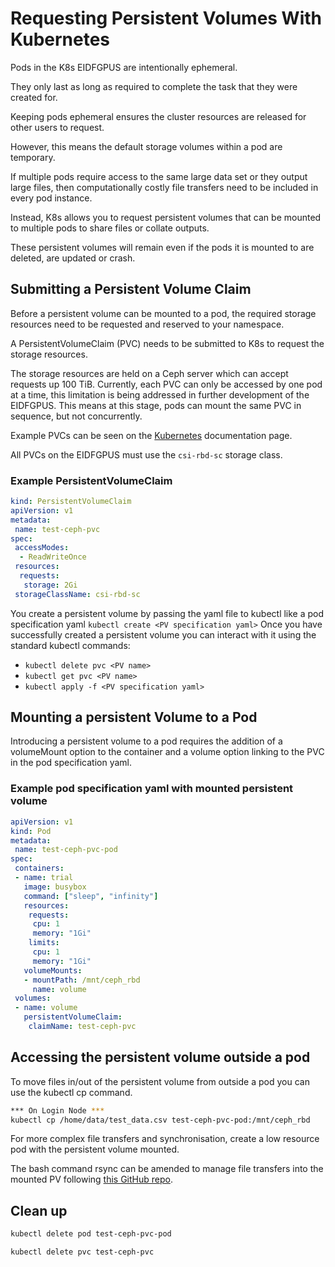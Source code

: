 # Requesting Persistent Volumes With Kubernetes

Pods in the K8s EIDFGPUS are intentionally ephemeral.

They only last as long as required to complete the task that they were created for.

Keeping pods ephemeral ensures the cluster resources are released for other users to request.

However, this means the default storage volumes within a pod are temporary.

If multiple pods require access to the same large data set or they output large files, then computationally costly file transfers need to be included in every pod instance.

Instead, K8s allows you to request persistent volumes that can be mounted to multiple pods to share files or collate outputs.

These persistent volumes will remain even if the pods it is mounted to are deleted, are updated or crash.

## Submitting a Persistent Volume Claim

Before a persistent volume can be mounted to a pod, the required storage resources need to be requested and reserved to your namespace.

A PersistentVolumeClaim (PVC) needs to be submitted to K8s to request the storage resources.

The storage resources are held on a Ceph server which can accept requests up 100 TiB. Currently, each PVC can only be accessed by one pod at a time, this limitation is being addressed in further development of the EIDFGPUS. This means at this stage, pods can mount the same PVC in sequence, but not concurrently.

Example PVCs can be seen on the [Kubernetes](https://kubernetes.io/docs/concepts/storage/persistent-volumes/) documentation page.

All PVCs on the EIDFGPUS must use the `csi-rbd-sc` storage class.

### Example PersistentVolumeClaim

``` yaml
kind: PersistentVolumeClaim
apiVersion: v1
metadata:
 name: test-ceph-pvc
spec:
 accessModes:
  - ReadWriteOnce
 resources:
  requests:
   storage: 2Gi
 storageClassName: csi-rbd-sc
```

You create a persistent volume by passing the yaml file to kubectl like a pod specification yaml `kubectl create <PV specification yaml>`
Once you have successfully created a persistent volume you can interact with it using the standard kubectl commands:

- `kubectl delete pvc <PV name>`
- `kubectl get pvc <PV name>`
- `kubectl apply -f <PV specification yaml>`

## Mounting a persistent Volume to a Pod

Introducing a persistent volume to a pod requires the addition of a volumeMount option to the container and a volume option linking to the PVC in the pod specification yaml.

### Example pod specification yaml with mounted persistent volume

``` yaml
apiVersion: v1
kind: Pod
metadata:
 name: test-ceph-pvc-pod
spec:
 containers:
 - name: trial
   image: busybox
   command: ["sleep", "infinity"]
   resources:
    requests:
     cpu: 1
     memory: "1Gi"
    limits:
     cpu: 1
     memory: "1Gi"
   volumeMounts:
   - mountPath: /mnt/ceph_rbd
     name: volume
 volumes:
 - name: volume
   persistentVolumeClaim:
    claimName: test-ceph-pvc
```

## Accessing the persistent volume outside a pod

To move files in/out of the persistent volume from outside a pod you can use the kubectl cp command.

```bash
*** On Login Node ***
kubectl cp /home/data/test_data.csv test-ceph-pvc-pod:/mnt/ceph_rbd
```

For more complex file transfers and synchronisation, create a low resource pod with the persistent volume mounted.

The bash command rsync can be amended to manage file transfers into the mounted PV following [this GitHub repo](https://github.com/toelke/docker-rsync/#in-kubernetes-cronjob).

## Clean up

```bash
kubectl delete pod test-ceph-pvc-pod

kubectl delete pvc test-ceph-pvc
```

